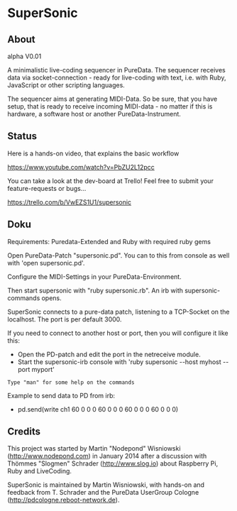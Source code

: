 SuperSonic
==========

About
-----

alpha V0.01

A minimalistic live-coding sequencer in PureData. The sequencer receives data via socket-connection - ready for live-coding with text, i.e. with Ruby, JavaScript or other scripting languages.

The sequencer aims at generating MIDI-Data. So be sure, that you have setup, that is ready to receive incoming MIDI-data - no matter if this is hardware, a software host or another PureData-Instrument.

Status
------

Here is a hands-on video, that explains the basic workflow

https://www.youtube.com/watch?v=PbZU2L12pcc


You can take a look at the dev-board at Trello! Feel free to submit your feature-requests or bugs...

https://trello.com/b/VwEZS1U1/supersonic


Doku
----

Requirements: Puredata-Extended and Ruby with required ruby gems

Open PureData-Patch "supersonic.pd". You can to this from console as well with 'open supersonic.pd'.

Configure the MIDI-Settings in your PureData-Environment.

Then start supersonic with "ruby supersonic.rb". An irb with supersonic-commands opens.

SuperSonic connects to a pure-data patch, listening to a TCP-Socket on the localhost. The port is per default 3000.

If you need to connect to another host or port, then you will configure it like this:

 - Open the PD-patch and edit the port in the netreceive module.
 - Start the supersonic-irb console with 'ruby supersonic --host myhost --port myport'

```
Type "man" for some help on the commands
```

Example to send data to PD from irb:

 - pd.send(write ch1 60 0 0 0 60 0 0 0 60 0 0 0 60 0 0 0)


Credits
-------

This project was started by Martin "Nodepond" Wisniowski (http://www.nodepond.com) in January 2014 after a discussion with Thömmes "Slogmen" Schrader (http://www.slog.io) about Raspberry Pi, Ruby and LiveCoding.

SuperSonic is maintained by Martin Wisniowski, with hands-on and feedback from T. Schrader and the PureData UserGroup Cologne (http://pdcologne.reboot-network.de).
